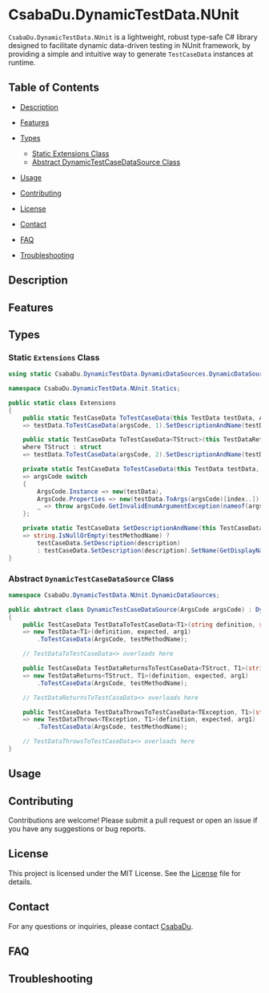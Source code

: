 # CsabaDu.DynamicTestData.NUnit

`CsabaDu.DynamicTestData.NUnit` is a lightweight, robust type-safe C# library designed to facilitate dynamic data-driven testing in NUnit framework, by providing a simple and intuitive way to generate `TestCaseData` instances at runtime.

## Table of Contents

- [Description](#description)
- [Features](#features)
- [Types](#types)
  - [Static Extensions Class](#static-extensions-class)
  - [Abstract DynamicTestCaseDataSource Class](#abstract-dynamictestcasedatasource-class)

- [Usage](#usage)
- [Contributing](#contributing)
- [License](#license)
- [Contact](#contact)
- [FAQ](#faq)
- [Troubleshooting](#troubleshooting)

## Description

## Features

## Types

### Static `Extensions` Class

```csharp
using static CsabaDu.DynamicTestData.DynamicDataSources.DynamicDataSource;

namespace CsabaDu.DynamicTestData.NUnit.Statics;

public static class Extensions
{
    public static TestCaseData ToTestCaseData(this TestData testData, ArgsCode argsCode, string? testMethodName = null)
    => testData.ToTestCaseData(argsCode, 1).SetDescriptionAndName(testData.TestCase, testMethodName);

    public static TestCaseData ToTestCaseData<TStruct>(this TestDataReturns<TStruct> testData, ArgsCode argsCode, string? testMethodName = null)
    where TStruct : struct
    => testData.ToTestCaseData(argsCode, 2).SetDescriptionAndName(testData.TestCase, testMethodName).Returns(testData.Expected);

    private static TestCaseData ToTestCaseData(this TestData testData, ArgsCode argsCode, int index)
    => argsCode switch
    {
        ArgsCode.Instance => new(testData),
        ArgsCode.Properties => new(testData.ToArgs(argsCode)[index..]),
        _ => throw argsCode.GetInvalidEnumArgumentException(nameof(argsCode)),
    };

    private static TestCaseData SetDescriptionAndName(this TestCaseData testCaseData, string description, string? testMethodName)
    => string.IsNullOrEmpty(testMethodName) ?
        testCaseData.SetDescription(description)
        : testCaseData.SetDescription(description).SetName(GetDisplayName(testMethodName, description));
}
```

### Abstract `DynamicTestCaseDataSource` Class

```csharp
namespace CsabaDu.DynamicTestData.NUnit.DynamicDataSources;

public abstract class DynamicTestCaseDataSource(ArgsCode argsCode) : DynamicDataSource(argsCode)
{
    public TestCaseData TestDataToTestCaseData<T1>(string definition, string expected, T1? arg1, string? testMethodName = null)
    => new TestData<T1>(definition, expected, arg1)
        .ToTestCaseData(ArgsCode, testMethodName);

    // TestDataToTestCaseData<> overloads here

    public TestCaseData TestDataReturnsToTestCaseData<TStruct, T1>(string definition, TStruct expected, T1? arg1, string? testMethodName = null) where TStruct : struct
    => new TestDataReturns<TStruct, T1>(definition, expected, arg1)
        .ToTestCaseData(ArgsCode, testMethodName);

    // TestDataReturnsToTestCaseData<> overloads here

    public TestCaseData TestDataThrowsToTestCaseData<TException, T1>(string definition, TException expected, T1? arg1, string? testMethodName = null) where TException : Exception
    => new TestDataThrows<TException, T1>(definition, expected, arg1)
        .ToTestCaseData(ArgsCode, testMethodName);

    // TestDataThrowsToTestCaseData<> overloads here
}
```

## Usage

## Contributing

Contributions are welcome! Please submit a pull request or open an issue if you have any suggestions or bug reports.

## License

This project is licensed under the MIT License. See the [License](LICENSE.txt) file for details.

## Contact

For any questions or inquiries, please contact [CsabaDu](https://github.com/CsabaDu).

## FAQ

## Troubleshooting
